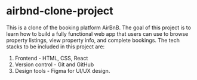 # airbnd-clone-project
This is a clone of the booking platform AirBnB. The goal of this project is to learn how to build a fully functional web app that users can use to browse property listings, view property info, and complete bookings.
The tech stacks to be included in this project are:
1. Frontend - HTML, CSS, React
2. Version control - Git and GitHub
3. Design tools - Figma for UI/UX design.
